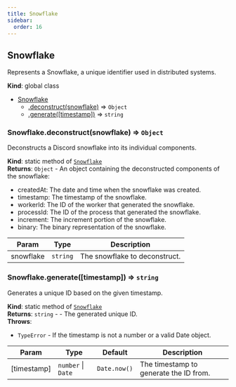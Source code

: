 ```yaml
---
title: Snowflake
sidebar:
  order: 16
---
```




## Snowflake
Represents a Snowflake, a unique identifier used in distributed systems.

**Kind**: global class  

* [Snowflake](#Snowflake)
    * [.deconstruct(snowflake)](#Snowflake.deconstruct) ⇒ <code>Object</code>
    * [.generate([timestamp])](#Snowflake.generate) ⇒ <code>string</code>

<a name="Snowflake.deconstruct"></a>

### Snowflake.deconstruct(snowflake) ⇒ <code>Object</code>
Deconstructs a Discord snowflake into its individual components.

**Kind**: static method of [<code>Snowflake</code>](#Snowflake)  
**Returns**: <code>Object</code> - An object containing the deconstructed components of the snowflake:- createdAt: The date and time when the snowflake was created.- timestamp: The timestamp of the snowflake.- workerId: The ID of the worker that generated the snowflake.- processId: The ID of the process that generated the snowflake.- increment: The increment portion of the snowflake.- binary: The binary representation of the snowflake.  

| Param | Type | Description |
| --- | --- | --- |
| snowflake | <code>string</code> | The snowflake to deconstruct. |

<a name="Snowflake.generate"></a>

### Snowflake.generate([timestamp]) ⇒ <code>string</code>
Generates a unique ID based on the given timestamp.

**Kind**: static method of [<code>Snowflake</code>](#Snowflake)  
**Returns**: <code>string</code> - - The generated unique ID.  
**Throws**:

- <code>TypeError</code> - If the timestamp is not a number or a valid Date object.


| Param | Type | Default | Description |
| --- | --- | --- | --- |
| [timestamp] | <code>number</code> \| <code>Date</code> | <code>Date.now()</code> | The timestamp to generate the ID from. |


